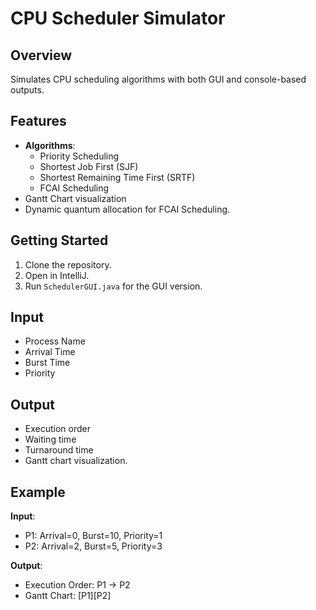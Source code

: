 # CPU Scheduler Simulator

## Overview
Simulates CPU scheduling algorithms with both GUI and console-based outputs.

## Features
- **Algorithms**:
  - Priority Scheduling
  - Shortest Job First (SJF)
  - Shortest Remaining Time First (SRTF)
  - FCAI Scheduling
- Gantt Chart visualization
- Dynamic quantum allocation for FCAI Scheduling.

## Getting Started
1. Clone the repository.
2. Open in IntelliJ.
3. Run `SchedulerGUI.java` for the GUI version.

## Input
- Process Name
- Arrival Time
- Burst Time
- Priority

## Output
- Execution order
- Waiting time
- Turnaround time
- Gantt chart visualization.

## Example
**Input**:
- P1: Arrival=0, Burst=10, Priority=1
- P2: Arrival=2, Burst=5, Priority=3

**Output**:
- Execution Order: P1 -> P2
- Gantt Chart: [P1][P2]
